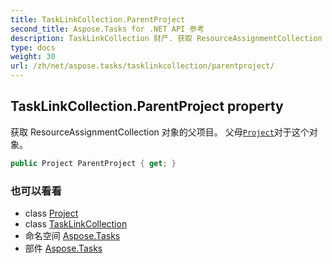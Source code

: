```yaml
---
title: TaskLinkCollection.ParentProject
second_title: Aspose.Tasks for .NET API 参考
description: TaskLinkCollection 财产. 获取 ResourceAssignmentCollection 对象的父项目 父母Project对于这个对象
type: docs
weight: 30
url: /zh/net/aspose.tasks/tasklinkcollection/parentproject/
---
```

## TaskLinkCollection.ParentProject property

获取 ResourceAssignmentCollection 对象的父项目。 父母[`Project`](../../project/)对于这个对象。

```csharp
public Project ParentProject { get; }
```

### 也可以看看

* class [Project](../../project/)
* class [TaskLinkCollection](../)
* 命名空间 [Aspose.Tasks](../../tasklinkcollection/)
* 部件 [Aspose.Tasks](../../../)


